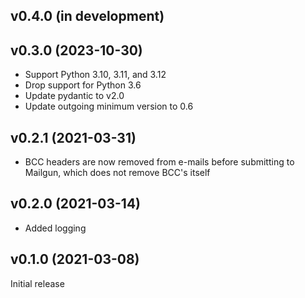 v0.4.0 (in development)
-----------------------

v0.3.0 (2023-10-30)
-------------------
- Support Python 3.10, 3.11, and 3.12
- Drop support for Python 3.6
- Update pydantic to v2.0
- Update outgoing minimum version to 0.6

v0.2.1 (2021-03-31)
-------------------
- BCC headers are now removed from e-mails before submitting to Mailgun, which
  does not remove BCC's itself

v0.2.0 (2021-03-14)
-------------------
- Added logging

v0.1.0 (2021-03-08)
-------------------
Initial release
